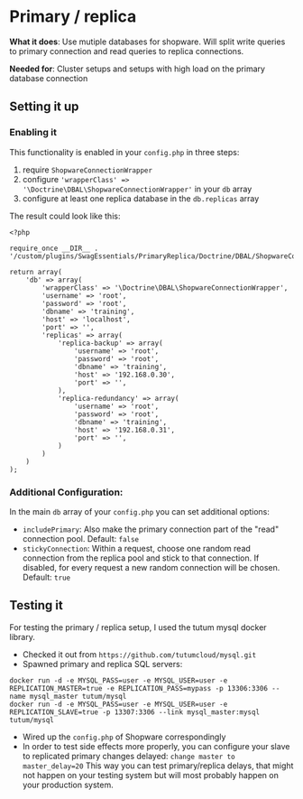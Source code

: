 # Primary / replica
**What it does**: Use mutiple databases for shopware. Will split write queries to primary connection and read queries to replica connections.

**Needed for**: Cluster setups and setups with high load on the primary database connection

## Setting it up
### Enabling it
This functionality is enabled in your `config.php` in three steps:

 1. require `ShopwareConnectionWrapper`
 2. configure `'wrapperClass' => '\Doctrine\DBAL\ShopwareConnectionWrapper'` in your `db` array
 3. configure at least one replica database in the `db.replicas` array


The result could look like this:


```
<?php

require_once __DIR__ . '/custom/plugins/SwagEssentials/PrimaryReplica/Doctrine/DBAL/ShopwareConnectionWrapper.php';

return array(
    'db' => array(
        'wrapperClass' => '\Doctrine\DBAL\ShopwareConnectionWrapper',
        'username' => 'root',
        'password' => 'root',
        'dbname' => 'training',
        'host' => 'localhost',
        'port' => '',
        'replicas' => array(
            'replica-backup' => array(
                'username' => 'root',
                'password' => 'root',
                'dbname' => 'training',
                'host' => '192.168.0.30',
                'port' => '',
            ),
            'replica-redundancy' => array(
                'username' => 'root',
                'password' => 'root',
                'dbname' => 'training',
                'host' => '192.168.0.31',
                'port' => '',
            )
        )
    )
);
```


### Additional Configuration:
In the main `db` array of your `config.php` you can set additional options:
 * `includePrimary`: Also make the primary connection part of the "read" connection pool. Default: `false`
 * `stickyConnection`: Within a request, choose one random read connection from the replica pool and stick to that connection.  If disabled, for every request a new random connection will be chosen. Default: `true`

## Testing it
For testing the primary / replica setup, I used the tutum mysql docker library.

* Checked it out from `https://github.com/tutumcloud/mysql.git `
* Spawned primary and replica SQL servers:
```
docker run -d -e MYSQL_PASS=user -e MYSQL_USER=user -e REPLICATION_MASTER=true -e REPLICATION_PASS=mypass -p 13306:3306 --name mysql_master tutum/mysql
docker run -d -e MYSQL_PASS=user -e MYSQL_USER=user -e REPLICATION_SLAVE=true -p 13307:3306 --link mysql_master:mysql tutum/mysql
```
* Wired up the `config.php` of Shopware correspondingly
* In order to test side effects more properly, you can configure your slave to replicated primary changes delayed: `change master to master_delay=20`
This way you can test primary/replica delays, that might not happen on your testing system but will most probably happen on your production system.
